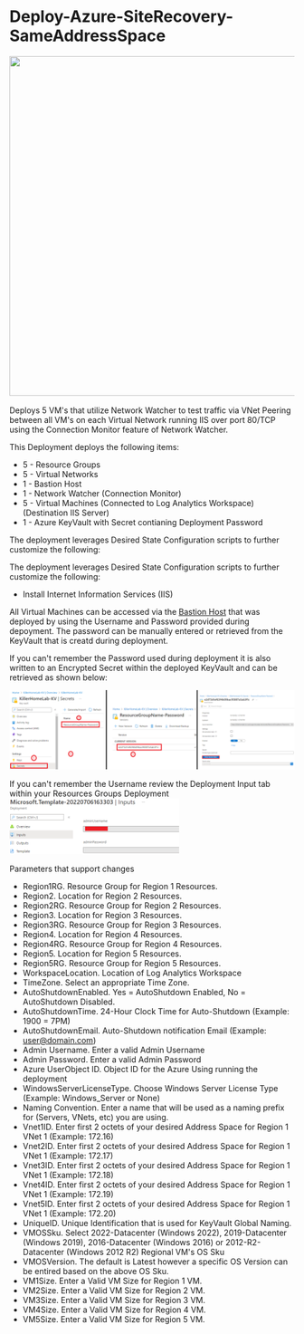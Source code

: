 # Deploy-Azure-SiteRecovery-SameAddressSpace
<img src="./x_Images/AzureSiteRecoverySameAddressSpace.svg" height="600" width="800"/>

Deploys 5 VM's that utilize Network Watcher to test traffic via VNet Peering between all VM's on each Virtual Network running IIS over port 80/TCP using the Connection Monitor feature of Network Watcher.

This Deployment deploys the following items:

- 5 - Resource Groups
- 5 - Virtual Networks
- 1 - Bastion Host
- 1 - Network Watcher (Connection Monitor)
- 5 - Virtual Machines (Connected to Log Analytics Workspace)(Destination IIS Server)
- 1 - Azure KeyVault with Secret contianing Deployment Password

The deployment leverages Desired State Configuration scripts to further customize the following:

The deployment leverages Desired State Configuration scripts to further customize the following:

- Install Internet Information Services (IIS)


All Virtual Machines can be accessed via the [Bastion Host](https://docs.microsoft.com/en-us/azure/bastion/bastion-overview) that was deployed by using the Username and Password provided during depoyment.  The password can be manually entered or retrieved from the KeyVault that is creatd during deployment.

If you can't remember the Password used during deployment it is also written to an Encrypted Secret within the deployed KeyVault and can be retrieved as shown below:

<img src="./x_Images/DeploymentPassword.png" width="600"/>

If you can't remember the Username review the Deployment Input tab within your Resources Groups Deployment
<img src="./x_Images/DeploymentUsername.png" width="300"/>

Parameters that support changes
- Region1RG.  Resource Group for Region 1 Resources.
- Region2.  Location for Region 2 Resources.
- Region2RG.  Resource Group for Region 2 Resources.
- Region3.  Location for Region 3 Resources.
- Region3RG.  Resource Group for Region 3 Resources.
- Region4.  Location for Region 4 Resources.
- Region4RG.  Resource Group for Region 4 Resources.
- Region5.  Location for Region 5 Resources.
- Region5RG.  Resource Group for Region 5 Resources.
- WorkspaceLocation.  Location of Log Analytics Workspace
- TimeZone.  Select an appropriate Time Zone.
- AutoShutdownEnabled.  Yes = AutoShutdown Enabled, No = AutoShutdown Disabled.
- AutoShutdownTime.  24-Hour Clock Time for Auto-Shutdown (Example: 1900 = 7PM)
- AutoShutdownEmail.  Auto-Shutdown notification Email (Example:  user@domain.com)
- Admin Username.  Enter a valid Admin Username
- Admin Password.  Enter a valid Admin Password
- Azure UserObject ID.  Object ID for the Azure Using running the deployment
- WindowsServerLicenseType.  Choose Windows Server License Type (Example:  Windows_Server or None)
- Naming Convention. Enter a name that will be used as a naming prefix for (Servers, VNets, etc) you are using.
- Vnet1ID.  Enter first 2 octets of your desired Address Space for Region 1 VNet 1 (Example:  172.16)
- Vnet2ID.  Enter first 2 octets of your desired Address Space for Region 1 VNet 1 (Example:  172.17)
- Vnet3ID.  Enter first 2 octets of your desired Address Space for Region 1 VNet 1 (Example:  172.18)
- Vnet4ID.  Enter first 2 octets of your desired Address Space for Region 1 VNet 1 (Example:  172.19)
- Vnet5ID.  Enter first 2 octets of your desired Address Space for Region 1 VNet 1 (Example:  172.20)
- UniqueID.  Unique Identification that is used for KeyVault Global Naming.
- VMOSSku.  Select 2022-Datacenter (Windows 2022), 2019-Datacenter (Windows 2019), 2016-Datacenter (Windows 2016) or 2012-R2-Datacenter (Windows 2012 R2) Regional VM's OS Sku
- VMOSVersion.  The default is Latest however a specific OS Version can be entired based on the above OS Sku.
- VM1Size.  Enter a Valid VM Size for Region 1 VM.
- VM2Size.  Enter a Valid VM Size for Region 2 VM.
- VM3Size.  Enter a Valid VM Size for Region 3 VM.
- VM4Size.  Enter a Valid VM Size for Region 4 VM.
- VM5Size.  Enter a Valid VM Size for Region 5 VM.